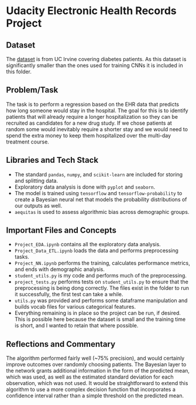 # Udacity Electronic Health Records Project

## Dataset

The [dataset](https://archive.ics.uci.edu/ml/datasets/Diabetes+130-US+hospitals+for+years+1999-2008) is from UC Irvine covering diabetes patients. As this dataset is significantly smaller than the ones used for training CNNs it is included in this folder.

## Problem/Task

The task is to perform a regression based on the EHR data that predicts how long someone would stay in the hospital. The goal for this is to identify patients that will already require a longer hospitalization so they can be recruited as candidates for a new drug study. If we chose patients at random some would inevitably require a shorter stay and we would need to spend the extra money to keep them hospitalized over the multi-day treatment course.

## Libraries and Tech Stack

- The standard `pandas`, `numpy`, and `scikit-learn` are included for storing and splitting data.
- Exploratory data analysis is done with `pyplot` and `seaborn`.
- The model is trained using `tensorflow` and `tensorflow-probability` to create a Bayesian neural net that models the probability distributions of our outputs as well.
- `aequitas` is used to assess algorithmic bias across demographic groups.

## Important Files and Concepts

- `Project_EDA.ipynb` contains all the exploratory data analysis.
- `Project_Data_ETL.ipynb` loads the data and performs preprocessing tasks.
- `Project_NN.ipynb` performs the training, calculates performance metrics, and ends with demographic analysis.
- `student_utils.py` is my code and performs much of the preprocessing.
- `project_tests.py` performs tests on `student_utils.py` to ensure that the preprocessing is being dong correctly. The files exist in the folder to run it successfully, the first test can take a while.
- `utils.py` was provided and performs some dataframe manipulation and builds vocab files for various categorical features.
- Everything remaining is in place so the project can be run, if desired. This is possible here because the dataset is small and the training time is short, and I wanted to retain that where possible.

## Reflections and Commentary

The algorithm performed fairly well (~75% precision), and would certainly improve outcomes over randomly choosing patients. The Bayesian layer to the network grants additional information in the form of the predicted mean, which was used, as well as the estimated standard deviation for each observation, which was not used. It would be straightforward to extend this algorithm to use a more complex decision function that incorporates a confidence interval rather than a simple threshold on the predicted mean. 
